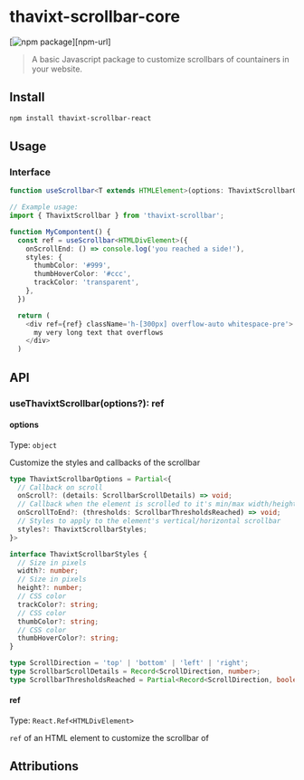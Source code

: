# thavixt-scrollbar-core

[![npm package][npm-img]][npm-url]

> A basic Javascript package to customize scrollbars of countainers in your website.

## Install

```bash
npm install thavixt-scrollbar-react
```

## Usage

### Interface

```ts
function useScrollbar<T extends HTMLElement>(options: ThavixtScrollbarOptions): void;
```

```ts
// Example usage:
import { ThavixtScrollbar } from 'thavixt-scrollbar';

function MyCompontent() {
  const ref = useScrollbar<HTMLDivElement>({
    onScrollEnd: () => console.log('you reached a side!'),
    styles: {
      thumbColor: '#999',
      thumbHoverColor: '#ccc',
      trackColor: 'transparent',
    },
  })

  return (
    <div ref={ref} className='h-[300px] overflow-auto whitespace-pre'>
      my very long text that overflows
    </div>
  )
```

## API

### useThavixtScrollbar(options?): ref

#### options

Type: `object`

Customize the styles and callbacks of the scrollbar

```ts
type ThavixtScrollbarOptions = Partial<{
  // Callback on scroll
  onScroll?: (details: ScrollbarScrollDetails) => void;
  // Callback when the element is scrolled to it's min/max width/height
  onScrollToEnd?: (thresholds: ScrollbarThresholdsReached) => void;
  // Styles to apply to the element's vertical/horizontal scrollbar
  styles?: ThavixtScrollbarStyles;
}>

interface ThavixtScrollbarStyles {
  // Size in pixels
  width?: number;
  // Size in pixels
  height?: number;
  // CSS color
  trackColor?: string;
  // CSS color
  thumbColor?: string;
  // CSS color
  thumbHoverColor?: string;
}

type ScrollDirection = 'top' | 'bottom' | 'left' | 'right';
type ScrollbarScrollDetails = Record<ScrollDirection, number>;
type ScrollbarThresholdsReached = Partial<Record<ScrollDirection, boolean>>;
```

#### ref

Type: `React.Ref<HTMLDivElement>`

`ref` of an HTML element to customize the scrollbar of

## Attributions

[npm-img]:https://img.shields.io/npm/v/thavixt-scrollbar-react